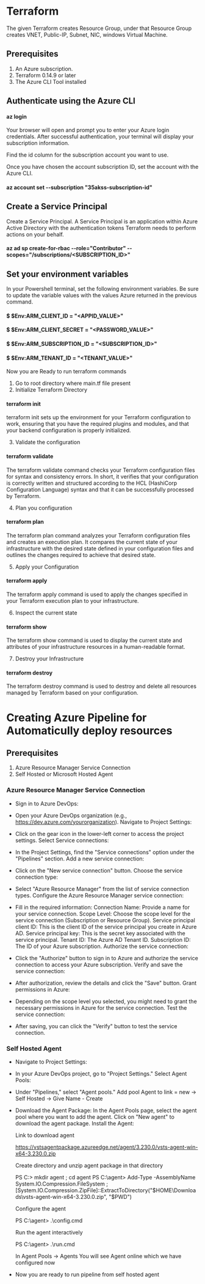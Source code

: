 # Terraform
The given Terraform creates Resource Group, under that Resource Group creates VNET, Public-IP, Subnet, NIC, windows Virtual Machine.

## Prerequisites
1. An Azure subscription.
2. Terraform 0.14.9 or later
3. The Azure CLI Tool installed

## Authenticate using the Azure CLI
#### az login
Your browser will open and prompt you to enter your Azure login credentials. After successful authentication, your terminal will display your subscription information.

Find the id column for the subscription account you want to use.

Once you have chosen the account subscription ID, set the account with the Azure CLI.
#### az account set --subscription "35akss-subscription-id"

## Create a Service Principal
Create a Service Principal. A Service Principal is an application within Azure Active Directory with the authentication tokens Terraform needs to perform actions on your behalf.
#### az ad sp create-for-rbac --role="Contributor" --scopes="/subscriptions/<SUBSCRIPTION_ID>"

## Set your environment variables
In your Powershell terminal, set the following environment variables. Be sure to update the variable values with the values Azure returned in the previous command.

#### $ $Env:ARM_CLIENT_ID = "<APPID_VALUE>"
#### $ $Env:ARM_CLIENT_SECRET = "<PASSWORD_VALUE>"
#### $ $Env:ARM_SUBSCRIPTION_ID = "<SUBSCRIPTION_ID>"
#### $ $Env:ARM_TENANT_ID = "<TENANT_VALUE>"

Now you are Ready to run terraform commands
1. Go to root directory where main.tf file present
2. Initialize Terraform Directory
#### terraform init
terraform init sets up the environment for your Terraform configuration to work, ensuring that you have the required plugins and modules, and that your backend configuration is properly initialized.

3. Validate the configuration 
#### terraform validate
The terraform validate command checks your Terraform configuration files for syntax and consistency errors. In short, it verifies that your configuration is correctly written and structured according to the HCL (HashiCorp Configuration Language) syntax and that it can be successfully processed by Terraform.

4. Plan you configuration
#### terraform plan 
The terraform plan command analyzes your Terraform configuration files and creates an execution plan. It compares the current state of your infrastructure with the desired state defined in your configuration files and outlines the changes required to achieve that desired state.

5. Apply your Configuration
#### terraform apply 
The terraform apply command is used to apply the changes specified in your Terraform execution plan to your infrastructure. 

6. Inspect the current state
#### terraform show
The terraform show command is used to display the current state and attributes of your infrastructure resources in a human-readable format. 

7. Destroy your Infrastructure
#### terraform destroy
The terraform destroy command is used to destroy and delete all resources managed by Terraform based on your configuration.

# Creating Azure Pipeline for Automaticully deploy resources

## Prerequisites
1. Azure Resource Manager Service Connection
2. Self Hosted or Microsoft Hosted Agent

### Azure Resource Manager Service Connection
-   Sign in to Azure DevOps:

-   Open your Azure DevOps organization (e.g., https://dev.azure.com/yourorganization).
    Navigate to Project Settings:

-   Click on the gear icon in the lower-left corner to access the project settings.
    Select Service connections:

-   In the Project Settings, find the "Service connections" option under the "Pipelines" section.
    Add a new service connection:

-   Click on the "New service connection" button.
    Choose the service connection type:

-   Select "Azure Resource Manager" from the list of service connection types.
    Configure the Azure Resource Manager service connection:

-   Fill in the required information:
    Connection Name: Provide a name for your service connection.
    Scope Level: Choose the scope level for the service connection (Subscription or Resource Group).
    Service principal client ID: This is the client ID of the service principal you create in Azure AD.
    Service principal key: This is the secret key associated with the service principal.
    Tenant ID: The Azure AD Tenant ID.
    Subscription ID: The ID of your Azure subscription.
    Authorize the service connection:

-   Click the "Authorize" button to sign in to Azure and authorize the service connection to access your Azure subscription.
    Verify and save the service connection:

-   After authorization, review the details and click the "Save" button.
    Grant permissions in Azure:

-   Depending on the scope level you selected, you might need to grant the necessary permissions in Azure for the service connection.
    Test the service connection:

-   After saving, you can click the "Verify" button to test the service connection.

### Self Hosted Agent
-   Navigate to Project Settings:

-   In your Azure DevOps project, go to "Project Settings."
    Select Agent Pools:

-   Under "Pipelines," select "Agent pools."
    Add pool Agent to link = new -> Self Hosted -> Give Name - Create
    
-   Download the Agent Package:
    In the Agent Pools page, select the agent pool where you want to add the agent. Click on "New agent" to download the agent package.
    Install the Agent:

    Link to download agent
    
    https://vstsagentpackage.azureedge.net/agent/3.230.0/vsts-agent-win-x64-3.230.0.zip

    Create directory and unzip agent package in that directory

    PS C:\> mkdir agent ; cd agent
    PS C:\agent> Add-Type -AssemblyName System.IO.Compression.FileSystem ; [System.IO.Compression.ZipFile]::ExtractToDirectory("$HOME\Downloads\vsts-agent-win-x64-3.230.0.zip", "$PWD")

    Configure the agent

    PS C:\agent> .\config.cmd

    Run the agent interactively

    PS C:\agent> .\run.cmd

    In Agent Pools -> Agents
    You will see Agent online which we have configured now

-   Now you are ready to run pipeline from self hosted agent
